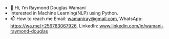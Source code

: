 - 👋 Hi, I’m Raymond Douglas Wamani
- Interested in Machine Learning(NLP) using Python.
- 📫 How to reach me Email: wamaniray@gmail.com,
                     WhatsApp: https://wa.me/+256783067926,
                     LinkedIn: www.linkedin.com/in/wamani-raymond-douglas 

<!---
Douglas-sp/Douglas-sp is a ✨ special ✨ repository because its `README.md` (this file) appears on your GitHub profile.
You can click the Preview link to take a look at your changes.
--->
